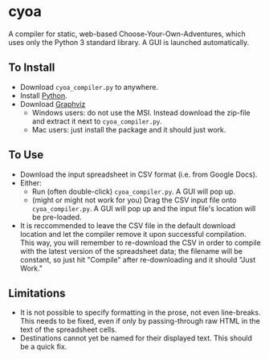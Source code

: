 cyoa
====

A compiler for static, web-based Choose-Your-Own-Adventures, which uses only the Python 3 standard library. A GUI is launched automatically.

To Install
----------

* Download `cyoa_compiler.py` to anywhere.
* Install [Python](http://www.python.org/download/).
* Download [Graphviz](http://www.graphviz.org/Download..php)
	* Windows users: do not use the MSI. Instead download the zip-file and extract it next to `cyoa_compiler.py`.
	* Mac users: just install the package and it should just work.

To Use
------

* Download the input spreadsheet in CSV format (i.e. from Google Docs).
* Either:
	* Run (often double-click) `cyoa_compiler.py`. A GUI will pop up.
	* (might or might not work for you) Drag the CSV input file onto `cyoa_compiler.py`. A GUI will pop up and the input file's location will be pre-loaded.
* It is reccommended to leave the CSV file in the default download location and let the compiler remove it upon successful compilation. This way, you will remember to re-download the CSV in order to compile with the latest version of the spreadsheet data; the filename will be constant, so just hit "Compile" after re-downloading and it should "Just Work."

Limitations
-----------

* It is not possible to specify formatting in the prose, not even line-breaks. This needs to be fixed, even if only by passing-through raw HTML in the text of the spreadsheet cells.
* Destinations cannot yet be named for their displayed text. This should be a quick fix.
